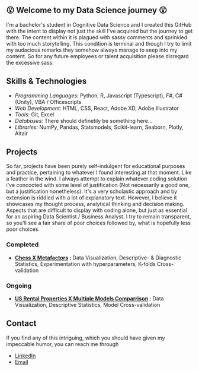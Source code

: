 ## :open_mouth: Welcome to my Data Science journey :open_mouth:
I'm a bachelor's student in Cognitive Data Science and I created this GitHub with the intent to display not just the skill I've acquired but the journey to get there. The content within it is plagued with sassy comments and sprinkled with too much storytelling. This condition is terminal and though I try to limit my audacious remarks they somehow always manage to seep into my content. So for any future employees or talent acquisition please disregard the excessive sass.

## Skills & Technologies
- _Programming Languages:_ Python, R, Javascript (Typescript), F#, C# (Unity), VBA / Officescripts
- _Web Development:_ HTML, CSS, React, Adobe XD, Adobe Illustrator
- _Tools:_ Git, Excel
- _Databases:_ There should definetily be something here...
- _Libraries:_ NumPy, Pandas, Statsmodels, Scikit-learn, Seaborn, Plotly, Altair

## Projects
So far, projects have been purely self-indulgent for educational purposes and practice, pertaining to whatever I found interesting at that moment. Like a feather in the wind. I always attempt to explain whatever coding solution i've concocted with some level of justification (Not necessarily a good one, but a justification nonetheless). It's a very scholastic approach and by extension is riddled with a lot of explanatory text. However, I believe it showcases my thought process, analytical thinking and decision making. Aspects that are difficult to display with coding alone, but just as essential for an aspiring Data Scientist / Business Analyst. I try to remain transparent, so you'll see a fair share of poor choices followed by, what is hopefully less poor choices. 

### Completed
- **[Chess X Metafactors](https://github.com/NawfalAffald/Personal-Projects/tree/main/Chess) :** Data Visualization, Descriptive- & Diagnostic Statistics, Experimentation with hyperparameters, K-folds Cross-validation 
### Ongoing
- **[US Rental Properties X Multiple Models Comparrison](https://github.com/NawfalAffald/Personal-Projects/tree/main/Properties%20US) :** Data Visualization, Descriptive Statistics, Model Cross-validation

## Contact
If you find any of this intriguing, which you should have given my impeccable humor, you can reach me through
- [LinkedIn](https://www.linkedin.com/in/rasmus-munch-andersen/)
- [Email](mailto:rasmusandersen1102@gmail.com)
